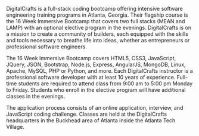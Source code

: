 DigitalCrafts is a full-stack coding bootcamp offering intensive software engineering training programs in Atlanta, Georgia. Their flagship course is the 16 Week Immersive Bootcamp that covers two full stacks (MEAN and LAMP) with an optional elective program in the evenings. DigitalCrafts is on a mission to create a community of builders, each equipped with the skills and tools necessary to breathe life into ideas, whether as entrepreneurs or professional software engineers.

The 16 Week Immersive Bootcamp covers HTML5, CSS3, JavaScript, JQuery, JSON, Bootstrap, Node.js, Express, AngularJS, MongoDB, Linux, Apache, MySQL, PHP or Python, and more. Each DigitalCrafts instructor is a professional software developer with at least 10 years of experience. Full-time students are required to attend class from 9:00 am to 5:00 pm Monday to Friday. Students who enroll in the elective program will have additional classes in the evenings.

The application process consists of an online application, interview, and JavaScript coding challenge. Classes are held at the DigitalCrafts headquarters in the Buckhead area of Atlanta inside the Atlanta Tech Village.